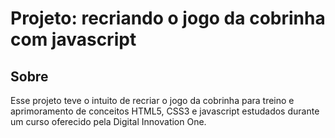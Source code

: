 # Projeto: recriando o jogo da cobrinha com javascript

## Sobre
Esse projeto teve o intuito de recriar o jogo da cobrinha para treino e aprimoramento de conceitos HTML5, CSS3 e javascript estudados durante um curso oferecido pela Digital Innovation One.
